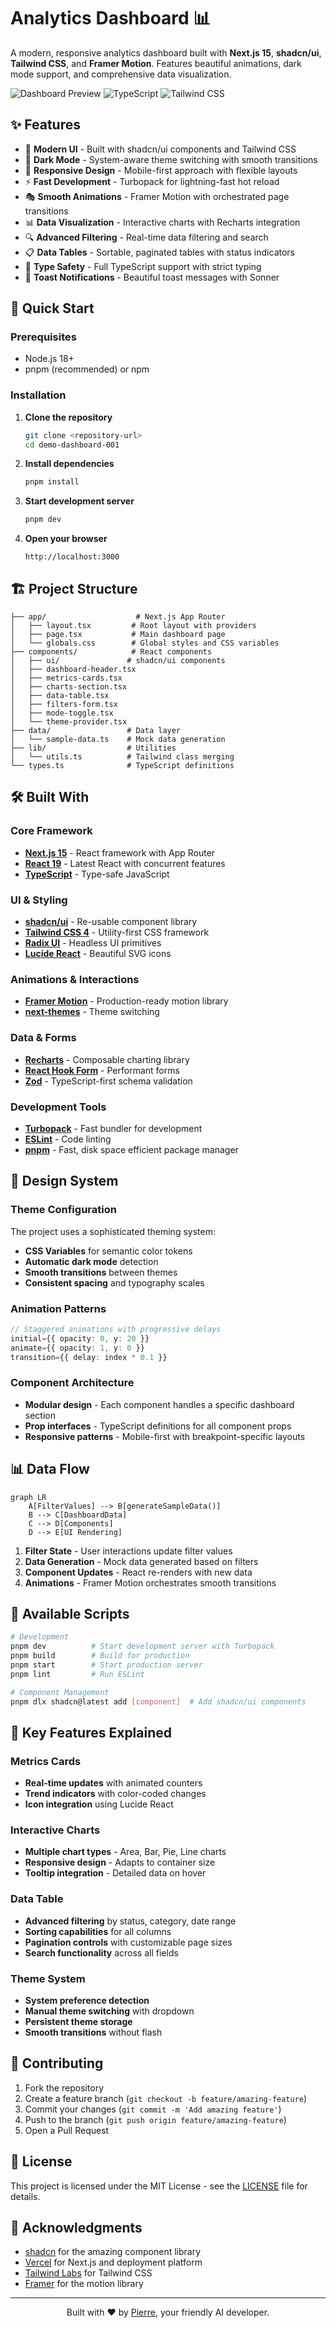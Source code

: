 # Analytics Dashboard 📊

A modern, responsive analytics dashboard built with **Next.js 15**, **shadcn/ui**, **Tailwind CSS**, and **Framer Motion**. Features beautiful animations, dark mode support, and comprehensive data visualization.

![Dashboard Preview](https://img.shields.io/badge/Next.js-15-black?style=for-the-badge&logo=next.js&logoColor=white)
![TypeScript](https://img.shields.io/badge/TypeScript-5.0-blue?style=for-the-badge&logo=typescript&logoColor=white)
![Tailwind CSS](https://img.shields.io/badge/Tailwind-4.0-06B6D4?style=for-the-badge&logo=tailwindcss&logoColor=white)

## ✨ Features

- 🎨 **Modern UI** - Built with shadcn/ui components and Tailwind CSS
- 🌙 **Dark Mode** - System-aware theme switching with smooth transitions
- 📱 **Responsive Design** - Mobile-first approach with flexible layouts
- ⚡ **Fast Development** - Turbopack for lightning-fast hot reload
- 🎭 **Smooth Animations** - Framer Motion with orchestrated page transitions
- 📊 **Data Visualization** - Interactive charts with Recharts integration
- 🔍 **Advanced Filtering** - Real-time data filtering and search
- 📋 **Data Tables** - Sortable, paginated tables with status indicators
- 🎯 **Type Safety** - Full TypeScript support with strict typing
- 🍞 **Toast Notifications** - Beautiful toast messages with Sonner

## 🚀 Quick Start

### Prerequisites

- Node.js 18+ 
- pnpm (recommended) or npm

### Installation

1. **Clone the repository**
   ```bash
   git clone <repository-url>
   cd demo-dashboard-001
   ```

2. **Install dependencies**
   ```bash
   pnpm install
   ```

3. **Start development server**
   ```bash
   pnpm dev
   ```

4. **Open your browser**
   ```
   http://localhost:3000
   ```

## 🏗️ Project Structure

```
├── app/                    # Next.js App Router
│   ├── layout.tsx         # Root layout with providers
│   ├── page.tsx           # Main dashboard page
│   └── globals.css        # Global styles and CSS variables
├── components/            # React components
│   ├── ui/               # shadcn/ui components
│   ├── dashboard-header.tsx
│   ├── metrics-cards.tsx
│   ├── charts-section.tsx
│   ├── data-table.tsx
│   ├── filters-form.tsx
│   ├── mode-toggle.tsx
│   └── theme-provider.tsx
├── data/                 # Data layer
│   └── sample-data.ts    # Mock data generation
├── lib/                  # Utilities
│   └── utils.ts          # Tailwind class merging
└── types.ts              # TypeScript definitions
```

## 🛠️ Built With

### Core Framework
- **[Next.js 15](https://nextjs.org/)** - React framework with App Router
- **[React 19](https://react.dev/)** - Latest React with concurrent features
- **[TypeScript](https://www.typescriptlang.org/)** - Type-safe JavaScript

### UI & Styling
- **[shadcn/ui](https://ui.shadcn.com/)** - Re-usable component library
- **[Tailwind CSS 4](https://tailwindcss.com/)** - Utility-first CSS framework
- **[Radix UI](https://www.radix-ui.com/)** - Headless UI primitives
- **[Lucide React](https://lucide.dev/)** - Beautiful SVG icons

### Animations & Interactions
- **[Framer Motion](https://www.framer.com/motion/)** - Production-ready motion library
- **[next-themes](https://github.com/pacocoursey/next-themes)** - Theme switching

### Data & Forms
- **[Recharts](https://recharts.org/)** - Composable charting library
- **[React Hook Form](https://react-hook-form.com/)** - Performant forms
- **[Zod](https://zod.dev/)** - TypeScript-first schema validation

### Development Tools
- **[Turbopack](https://turbo.build/pack)** - Fast bundler for development
- **[ESLint](https://eslint.org/)** - Code linting
- **[pnpm](https://pnpm.io/)** - Fast, disk space efficient package manager

## 🎨 Design System

### Theme Configuration
The project uses a sophisticated theming system:

- **CSS Variables** for semantic color tokens
- **Automatic dark mode** detection
- **Smooth transitions** between themes
- **Consistent spacing** and typography scales

### Animation Patterns
```typescript
// Staggered animations with progressive delays
initial={{ opacity: 0, y: 20 }}
animate={{ opacity: 1, y: 0 }}
transition={{ delay: index * 0.1 }}
```

### Component Architecture
- **Modular design** - Each component handles a specific dashboard section
- **Prop interfaces** - TypeScript definitions for all component props
- **Responsive patterns** - Mobile-first with breakpoint-specific layouts

## 📊 Data Flow

```mermaid
graph LR
    A[FilterValues] --> B[generateSampleData()]
    B --> C[DashboardData]
    C --> D[Components]
    D --> E[UI Rendering]
```

1. **Filter State** - User interactions update filter values
2. **Data Generation** - Mock data generated based on filters
3. **Component Updates** - React re-renders with new data
4. **Animations** - Framer Motion orchestrates smooth transitions

## 🚀 Available Scripts

```bash
# Development
pnpm dev          # Start development server with Turbopack
pnpm build        # Build for production
pnpm start        # Start production server
pnpm lint         # Run ESLint

# Component Management
pnpm dlx shadcn@latest add [component]  # Add shadcn/ui components
```

## 🎯 Key Features Explained

### Metrics Cards
- **Real-time updates** with animated counters
- **Trend indicators** with color-coded changes
- **Icon integration** using Lucide React

### Interactive Charts
- **Multiple chart types** - Area, Bar, Pie, Line charts
- **Responsive design** - Adapts to container size
- **Tooltip integration** - Detailed data on hover

### Data Table
- **Advanced filtering** by status, category, date range
- **Sorting capabilities** for all columns
- **Pagination controls** with customizable page sizes
- **Search functionality** across all fields

### Theme System
- **System preference detection**
- **Manual theme switching** with dropdown
- **Persistent theme storage**
- **Smooth transitions** without flash

## 🤝 Contributing

1. Fork the repository
2. Create a feature branch (`git checkout -b feature/amazing-feature`)
3. Commit your changes (`git commit -m 'Add amazing feature'`)
4. Push to the branch (`git push origin feature/amazing-feature`)
5. Open a Pull Request

## 📝 License

This project is licensed under the MIT License - see the [LICENSE](LICENSE) file for details.

## 🙏 Acknowledgments

- [shadcn](https://twitter.com/shadcn) for the amazing component library
- [Vercel](https://vercel.com) for Next.js and deployment platform
- [Tailwind Labs](https://tailwindlabs.com) for Tailwind CSS
- [Framer](https://www.framer.com) for the motion library

---

<div align="center">
  <p>Built with ❤️ by <a href="https://pierre-drouillet-dev-ai.vercel.app/">Pierre</a>, your friendly AI developer.</p>
</div>
